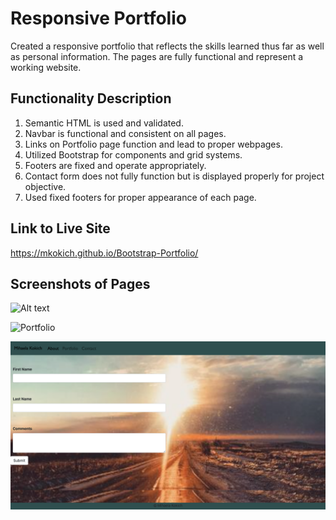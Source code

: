 # Responsive Portfolio

Created a responsive portfolio that reflects the skills learned thus far as well as personal information. The pages are fully functional and represent a working website.

## Functionality Description

1. Semantic HTML is used and validated.
2. Navbar is functional and consistent on all pages.
3. Links on Portfolio page function and lead to proper webpages.
4. Utilized Bootstrap for components and grid systems.
5. Footers are fixed and operate appropriately.
6. Contact form does not fully function but is displayed properly for project objective.
7. Used fixed footers for proper appearance of each page.

## Link to Live Site

https://mkokich.github.io/Bootstrap-Portfolio/

## Screenshots of Pages

![Alt text](assets/aboutme.png "Optional Title")

![Portfolio](assets/portfolio.png)

![Contact](assets/contact.png)











